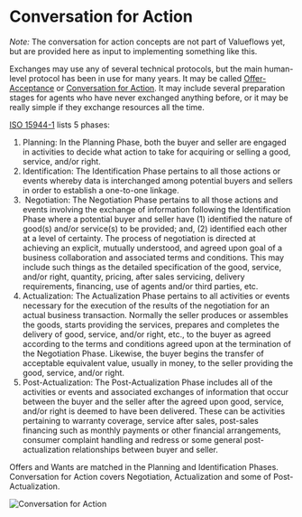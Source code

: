 # Conversation for Action

*Note:* The conversation for action concepts are not part of Valueflows yet, but are provided here as input to implementing something like this.

Exchanges may use any of several technical protocols, but the main human-level protocol has been in use for many years. It may be called [Offer-Acceptance](https://en.wikipedia.org/wiki/Offer_and_acceptance) or [Conversation for Action](http://conversationsforaction.com/cfa-playground). It may include several preparation stages for agents who have never exchanged anything before, or it may be really simple if they exchange resources all the time.

[ISO 15944-1](https://standards.iso.org/ittf/PubliclyAvailableStandards/c055289_ISO_IEC_15944-1_2011.zip) lists 5 phases:

1. Planning: In the Planning Phase, both the buyer and seller are engaged in activities to decide what action to take for acquiring or selling a good, service, and/or right.
2. Identification: The Identification Phase pertains to all those actions or events whereby data is interchanged among potential buyers and sellers in order to establish a one-to-one linkage.
3.  Negotiation: The Negotiation Phase pertains to all those actions and events involving the exchange of information following the Identification Phase where a potential buyer and seller have (1) identified the nature of good(s) and/or service(s) to be provided; and, (2) identified each other at a level of certainty.  The process of negotiation is directed at achieving an explicit, mutually understood, and agreed upon goal of a business collaboration and associated terms and conditions.  This may include such things as the detailed specification of the good, service, and/or right, quantity, pricing, after sales servicing, delivery requirements, financing, use of agents and/or third parties, etc.
4. Actualization: The Actualization Phase pertains to all activities or events necessary for the execution of the results of the negotiation for an actual business transaction.  Normally the seller produces or assembles the goods, starts providing the services, prepares and completes the delivery of good, service, and/or right, etc., to the buyer as agreed according to the terms and conditions agreed upon at the termination of the Negotiation Phase.  Likewise, the buyer begins the transfer of acceptable equivalent value, usually in money, to the seller providing the good, service, and/or right.
5. Post-Actualization: The Post-Actualization Phase includes all of the activities or events and associated exchanges of information that occur between the buyer and the seller after the agreed upon good, service, and/or right is deemed to have been delivered.  These can be activities pertaining to warranty coverage, service after sales, post-sales financing such as monthly payments or other financial arrangements, consumer complaint handling and redress or some general post-actualization relationships between buyer and seller.

Offers and Wants are matched in the Planning and Identification Phases. Conversation for Action covers Negotiation, Actualization and some of Post-Actualization.

![Conversation for Action](https://raw.githubusercontent.com/valueflows/valueflows/master/release-doc-in-process/CfA_state_machine.png)

